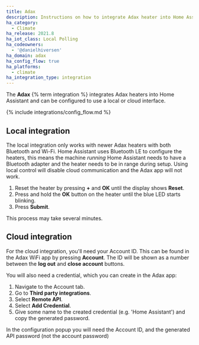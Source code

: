 ```yaml
---
title: Adax
description: Instructions on how to integrate Adax heater into Home Assistant.
ha_category:
  - Climate
ha_release: 2021.8
ha_iot_class: Local Polling
ha_codeowners:
  - '@danielhiversen'
ha_domain: adax
ha_config_flow: true
ha_platforms:
  - climate
ha_integration_type: integration
---
```


The **Adax** {% term integration %} integrates Adax heaters into Home Assistant and can be configured to use a local or cloud interface.

{% include integrations/config_flow.md %}

## Local integration

The local integration only works with newer Adax heaters with both Bluetooth and Wi-Fi. Home Assistant uses Bluetooth LE to configure the heaters, this means the machine _running_ Home Assistant needs to have a Bluetooth adapter and the heater needs to be in range during setup. Using local control will disable cloud communication and the Adax app will not work.

1. Reset the heater by pressing **+** and **OK** until the display shows **Reset**.
2. Press and hold the **OK** button on the heater until the blue LED starts blinking.
3. Press **Submit**.

This process may take several minutes.

## Cloud integration

For the cloud integration, you'll need your Account ID. This can be found in the Adax WiFi app by pressing **Account**. The ID will be shown as a number between the **log out** and **close account** buttons.

You will also need a credential, which you can create in the Adax app:

1. Navigate to the Account tab.
2. Go to **Third party integrations**.
3. Select **Remote API**.
4. Select **Add Credential**.
5. Give some name to the created credential (e.g. 'Home Assistant') and copy the generated password.

In the configuration popup you will need the Account ID, and the generated API password (not the account password)